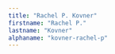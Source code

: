 ```yaml
---
title: "Rachel P. Kovner"
firstname: "Rachel P."
lastname: "Kovner"
alphaname: "kovner-rachel-p"
---
```

